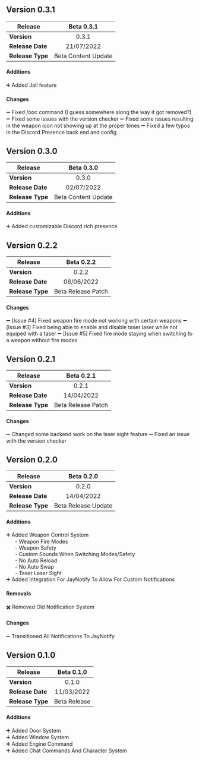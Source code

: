 ## Version 0.3.1

| **Release** 	| **Beta 0.3.1** 	|
|---	|:---:	|
| **Version** 	| 0.3.1 	|
| **Release Date** 	| 21/07/2022 |
| **Release Type** 	| Beta Content Update 	|

#### Additions
➕ Added Jail feature

#### Changes
➖ Fixed /ooc command (I guess somewhere along the way it got removed?)
➖ Fixed some issues with the version checker
➖ Fixed some issues resulting in the weapon icon not showing up at the proper times
➖ Fixed a few typos in the Discord Presence back end and config


## Version 0.3.0

| **Release** 	| **Beta 0.3.0** 	|
|---	|:---:	|
| **Version** 	| 0.3.0 	|
| **Release Date** 	| 02/07/2022 |
| **Release Type** 	| Beta Content Update 	|

#### Additions
➕ Added customizable Discord rich presence

## Version 0.2.2

| **Release** 	| **Beta 0.2.2** 	|
|---	|:---:	|
| **Version** 	| 0.2.2 	|
| **Release Date** 	| 06/06/2022 	|
| **Release Type** 	| Beta Release Patch 	|

#### Changes
➖ [Issue #4] Fixed weapon fire mode not working with certain weapons
➖ [Issue #3] Fixed being able to enable and disable taser laser while not equiped with a taser
➖ [Issue #5] Fixed fire mode staying when switching to a weapon without fire modes

## Version 0.2.1

| **Release** 	| **Beta 0.2.1** 	|
|---	|:---:	|
| **Version** 	| 0.2.1 	|
| **Release Date** 	| 14/04/2022 	|
| **Release Type** 	| Beta Release Patch 	|

#### Changes
➖ Changed some backend work on the laser sight feature
➖ Fixed an issue with the version checker

## Version 0.2.0

| **Release** 	| **Beta 0.2.0** 	|
|---	|:---:	|
| **Version** 	| 0.2.0 	|
| **Release Date** 	| 14/04/2022 	|
| **Release Type** 	| Beta Release Update 	|

#### Additions
➕ Added Weapon Control System  
&nbsp;&nbsp;&nbsp;&nbsp;&nbsp;&nbsp;- Weapon Fire Modes  
&nbsp;&nbsp;&nbsp;&nbsp;&nbsp;&nbsp;- Weapon Safety  
&nbsp;&nbsp;&nbsp;&nbsp;&nbsp;&nbsp;- Custom Sounds When Switching Modes/Safety  
&nbsp;&nbsp;&nbsp;&nbsp;&nbsp;&nbsp;- No Auto Reload  
&nbsp;&nbsp;&nbsp;&nbsp;&nbsp;&nbsp;- No Auto Swap  
&nbsp;&nbsp;&nbsp;&nbsp;&nbsp;&nbsp;- Taser Laser Sight  
➕ Added Integration For JayNotify To Allow For Custom Notifications  

#### Removals
✖️ Removed Old Notification System

#### Changes
➖ Transitioned All Notifications To JayNotify  

## Version 0.1.0

| **Release** 	| **Beta 0.1.0** 	|
|---	|:---:	|
| **Version** 	| 0.1.0 	|
| **Release Date** 	| 11/03/2022 	|
| **Release Type** 	| Beta Release 	|

#### Additions
➕ Added Door System <br>
➕ Added Window System <br>
➕ Added Engine Command <br>
➕ Added Chat Commands And Character System <br>
